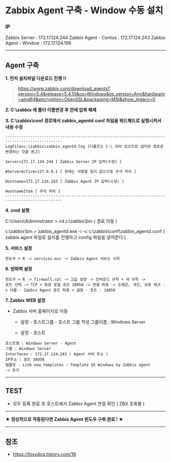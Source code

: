 # Zabbix Agent 구축 - Window 수동 설치

### IP
Zabbix Server : 172.17.124.244
Zabbix Agent - Centos : 172.17.124.243
Zabbix Agent - Window : 172.17.124.198

***

## Agent 구축

**1. 먼저 설치파일 다운로드 진행 !!**
> https://www.zabbix.com/download_agents?version=5.4&release=5.4.10&os=Windows&os_version=Any&hardware=amd64&encryption=OpenSSL&packaging=MSI&show_legacy=0


**2. C:\zabbix 에 폴더 이름변경 후 안에 압축 해제**

**3. C:\zabbix\conf 경로에서 zabbix_agentd.conf 파일을 워드패드로 실행시켜서 내용 수정**
```
-----------------------------------------------------------------------------------------------
LogFile=c:\zabbix\zabbix_agentd.log [디폴트는 C:\ 되어 있으므로 설치된 경로로 변경하는 것을 권고]

Server=172.17.124.244 [ Zabbix Server IP 입력(수정) ]

#ServerActive=127.0.0.1 [ 현재는 사용할 일이 없으므로 주석 처리 ]

Hostname=172.17.124.243 [ Zabbix Agent IP 입력(수정) ]

HostnameItem [ 주석 처리 ]
-----------------------------------------------------------------------------------------------
```

**4. cmd 실행**

C:\Users\Administrator > cd c:\zabbix\bin
( 경로 이동 )

c:\zabbix\bin > zabbix_agentd.exe -i -c c:\zabbix\conf\zabbix_agentd.conf
( zabbix agent 파일로 설치를 진행하고 config 파일을 넣어준다 )

**5. 서비스 설정**
```
윈도우 + R -> services.msc -> Zabbix Agent 서비스 시작
```
**6. 방화벽 설정**
```
윈도우 + R -> firewall.cpl -> 고급 설정 -> 인바운드 규칙 + 새 규칙 ->
포트 선택 -> TCP + 특정 로컬 포트 10050 -> 연결 허용 -> 도메인, 개인, 공용 체크 -> 이름 - Zabbix Agent 포트 허용 + 설명 - 포트 : 10050
```
**7. Zabbix WEB 설정**

- Zabbix 서버 홈페이지로 이동

  - 설정 - 호스트그룹 - 호스트 그룹 작성
그룹이름 : Windows Server

  - 설정 - 호스트
```
호스트명 : Windows Server - Agent
그룹 : Windows Server
Interfaces : 172.17.124.243 ( Agent 서버 주소 )
IP주소 : 포트 10050
템플릿 - Link new templates : Template OS Windows by Zabbix agent
-> 추가
```
***

## TEST
- 모두 등록 완료 후 호스트에서 Zabbix Agent 연결 확인
( ZBX 초록불 )

***
**★ 정상적으로 작동된다면 Zabbix Agent 윈도우 구축 완료 ! ★**
***

## 참조
- https://foxydog.tistory.com/18
